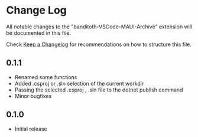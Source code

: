 # Change Log

All notable changes to the "banditoth-VSCode-MAUI-Archive" extension will be documented in this file.

Check [Keep a Changelog](http://keepachangelog.com/) for recommendations on how to structure this file.

## 0.1.1

- Renamed some functions
- Added .csproj or .sln selection of the current workdir
- Passing the selected .csproj , .sln file to the dotnet publish command
- Minor bugfixes

## 0.1.0

- Initial release